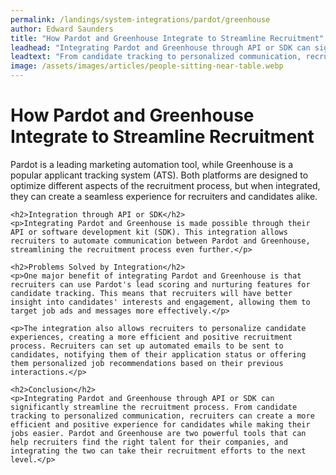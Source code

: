 ```yaml
---
permalink: /landings/system-integrations/pardot/greenhouse
author: Edward Saunders
title: "How Pardot and Greenhouse Integrate to Streamline Recruitment"
leadhead: "Integrating Pardot and Greenhouse through API or SDK can significantly streamline the recruitment process"
leadtext: "From candidate tracking to personalized communication, recruiters can create a more efficient and positive experience for candidates while making their jobs easier. Pardot and Greenhouse are two powerful tools that can help recruiters find the right talent for their companies, and integrating the two can take their recruitment efforts to the next level."
image: /assets/images/articles/people-sitting-near-table.webp
---
```

<div class="arttext">    <h1>How Pardot and Greenhouse Integrate to Streamline Recruitment</h1>
    <p>Pardot is a leading marketing automation tool, while Greenhouse is a popular applicant tracking system (ATS). Both platforms are designed to optimize different aspects of the recruitment process, but when integrated, they can create a seamless experience for recruiters and candidates alike.</p>
    
    <h2>Integration through API or SDK</h2>
    <p>Integrating Pardot and Greenhouse is made possible through their API or software development kit (SDK). This integration allows recruiters to automate communication between Pardot and Greenhouse, streamlining the recruitment process even further.</p>
    
    <h2>Problems Solved by Integration</h2>
    <p>One major benefit of integrating Pardot and Greenhouse is that recruiters can use Pardot's lead scoring and nurturing features for candidate tracking. This means that recruiters will have better insight into candidates' interests and engagement, allowing them to target job ads and messages more effectively.</p>
    
    <p>The integration also allows recruiters to personalize candidate experiences, creating a more efficient and positive recruitment process. Recruiters can set up automated emails to be sent to candidates, notifying them of their application status or offering them personalized job recommendations based on their previous interactions.</p>
    
    <h2>Conclusion</h2>
    <p>Integrating Pardot and Greenhouse through API or SDK can significantly streamline the recruitment process. From candidate tracking to personalized communication, recruiters can create a more efficient and positive experience for candidates while making their jobs easier. Pardot and Greenhouse are two powerful tools that can help recruiters find the right talent for their companies, and integrating the two can take their recruitment efforts to the next level.</p>
</div>